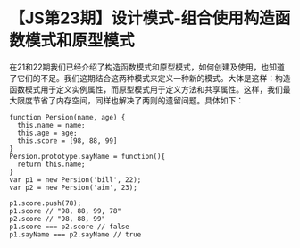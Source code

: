 # 【JS第23期】设计模式-组合使用构造函数模式和原型模式

在21和22期我们已经介绍了构造函数模式和原型模式，如何创建及使用，也知道了它们的不足。我们这期结合这两种模式来定义一种新的模式。大体是这样：构造函数模式用于定义实例属性，而原型模式用于定义方法和共享属性。这样，我们最大限度节省了内存空间，同样也解决了两则的遗留问题。具体如下：

```
function Persion(name, age) {
  this.name = name;
  this.age = age;
  this.score = [98, 88, 99]
}
Persion.prototype.sayName = function(){
  return this.name;
}
var p1 = new Persion('bill', 22);
var p2 = new Persion('aim', 23);

p1.score.push(78);
p1.score // "98, 88, 99, 78"
p2.score // "98, 88, 99"
p1.score === p2.score // false
p1.sayName === p2.sayName // true

```
